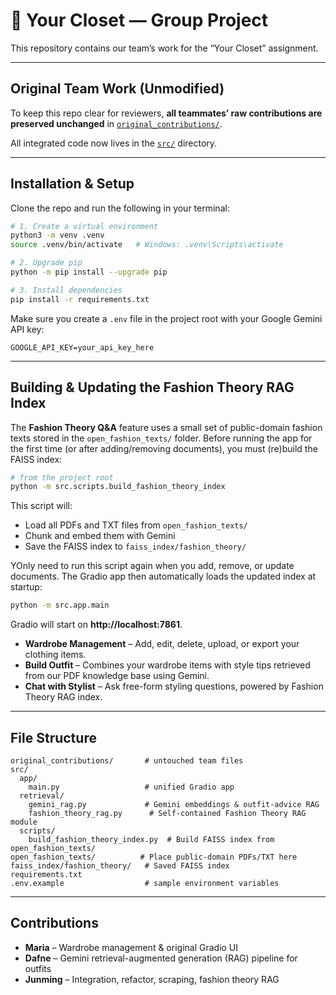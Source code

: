 # 👗 Your Closet — Group Project

This repository contains our team’s work for the “Your Closet” assignment.

---

## Original Team Work (Unmodified)

To keep this repo clear for reviewers, **all teammates’ raw contributions are preserved unchanged** in
[`original_contributions/`](original_contributions/).

All integrated code now lives in the [`src/`](src/) directory.

---

## Installation & Setup

Clone the repo and run the following in your terminal:

```bash
# 1. Create a virtual environment
python3 -m venv .venv
source .venv/bin/activate   # Windows: .venv\Scripts\activate

# 2. Upgrade pip
python -m pip install --upgrade pip

# 3. Install dependencies
pip install -r requirements.txt
```

Make sure you create a `.env` file in the project root with your Google Gemini API key:

```env
GOOGLE_API_KEY=your_api_key_here
```

---

## Building & Updating the Fashion Theory RAG Index

The **Fashion Theory Q&A** feature uses a small set of public-domain fashion texts stored in the `open_fashion_texts/` folder.
Before running the app for the first time (or after adding/removing documents), you must (re)build the FAISS index:

```bash
# from the project root
python -m src.scripts.build_fashion_theory_index
```

This script will:

- Load all PDFs and TXT files from `open_fashion_texts/`
- Chunk and embed them with Gemini
- Save the FAISS index to `faiss_index/fashion_theory/`

YOnly need to run this script again when you add, remove, or update documents.
The Gradio app then automatically loads the updated index at startup:

```bash
python -m src.app.main
```

Gradio will start on **http://localhost:7861**.

- **Wardrobe Management** – Add, edit, delete, upload, or export your clothing items.
- **Build Outfit** – Combines your wardrobe items with style tips retrieved from our PDF knowledge base using Gemini.
- **Chat with Stylist** – Ask free-form styling questions, powered by Fashion Theory RAG index.

---

## File Structure

```
original_contributions/       # untouched team files
src/
  app/
    main.py                   # unified Gradio app
  retrieval/
    gemini_rag.py             # Gemini embeddings & outfit-advice RAG
    fashion_theory_rag.py      # Self-contained Fashion Theory RAG module
  scripts/
    build_fashion_theory_index.py  # Build FAISS index from open_fashion_texts/
open_fashion_texts/          # Place public-domain PDFs/TXT here
faiss_index/fashion_theory/   # Saved FAISS index
requirements.txt
.env.example                  # sample environment variables
```

---

## Contributions

- **Maria** – Wardrobe management & original Gradio UI
- **Dafne** – Gemini retrieval-augmented generation (RAG) pipeline for outfits
- **Junming** – Integration, refactor, scraping, fashion theory RAG
